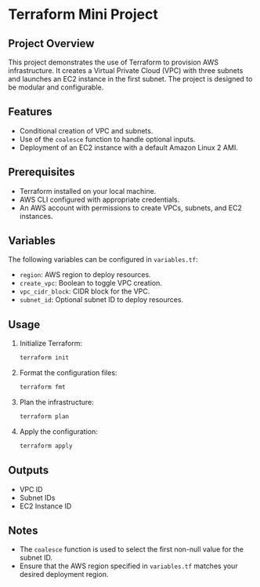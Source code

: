 # Terraform Mini Project

## Project Overview
This project demonstrates the use of Terraform to provision AWS infrastructure. It creates a Virtual Private Cloud (VPC) with three subnets and launches an EC2 instance in the first subnet. The project is designed to be modular and configurable.

## Features
- Conditional creation of VPC and subnets.
- Use of the `coalesce` function to handle optional inputs.
- Deployment of an EC2 instance with a default Amazon Linux 2 AMI.

## Prerequisites
- Terraform installed on your local machine.
- AWS CLI configured with appropriate credentials.
- An AWS account with permissions to create VPCs, subnets, and EC2 instances.

## Variables
The following variables can be configured in `variables.tf`:
- `region`: AWS region to deploy resources.
- `create_vpc`: Boolean to toggle VPC creation.
- `vpc_cidr_block`: CIDR block for the VPC.
- `subnet_id`: Optional subnet ID to deploy resources.

## Usage
1. Initialize Terraform:
   ```bash
   terraform init
   ```
2. Format the configuration files:
   ```bash
   terraform fmt
   ```
3. Plan the infrastructure:
   ```bash
   terraform plan
   ```
4. Apply the configuration:
   ```bash
   terraform apply
   ```

## Outputs
- VPC ID
- Subnet IDs
- EC2 Instance ID

## Notes
- The `coalesce` function is used to select the first non-null value for the subnet ID.
- Ensure that the AWS region specified in `variables.tf` matches your desired deployment region.


